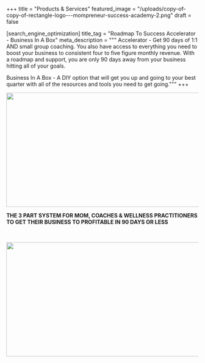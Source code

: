 +++
title = "Products & Services"
featured_image = "/uploads/copy-of-copy-of-rectangle-logo---mompreneur-success-academy-2.png"
draft = false

[search_engine_optimization]
title_tag = "Roadmap To Success Accelerator - Business In A Box"
meta_description = """
Accelerator - Get 90 days of 1:1 AND small group coaching.  You also have access to everything you need to boost your business to consistent four to five figure monthly revenue. With a roadmap and support, you are only 90 days away from your business hitting all of your goals. 

Business In A Box - A DIY option that will get you up and going to your best quarter with all of the resources and tools you need to get going."""
+++

<img src="/uploads/cropped-roadmap-to-success-accelerator---rectangle-logo---mompreneur-success-academy-4-×-3-in.png" width="1200" height="300" />

**THE 3 PART SYSTEM FOR MOM, COACHES & WELLNESS PRACTITIONERS TO GET THEIR BUSINESS TO PROFITABLE IN 90 DAYS OR LESS**

&nbsp;

<img src="/uploads/copy-of-copy-of-rectangle-logo---mompreneur-success-academy-3.png" width="1200" height="300" />

&nbsp;